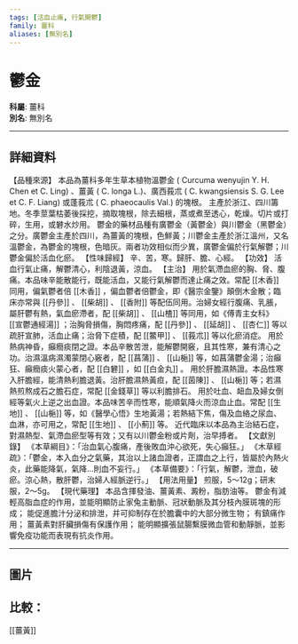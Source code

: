 ```yaml
---
tags: [活血止痛, 行氣開鬱]
family: 薑科
aliases: [無別名]
---
```


# 鬱金

**科屬**: 薑科  
**別名**: 無別名  

---

## 詳細資料
【品種來源】
本品為薑科多年生草本植物溫鬱金 (
Curcuma wenyujin
Y. H. Chen et C. Ling) 、薑黃 (
C. longa
L.)、廣西莪朮 (
C. kwangsiensis
S. G. Lee et C. F. Liang) 或蓬莪朮 (
C. phaeocaulis
Val.) 的塊根。 主產於浙江、四川籌地。冬季莖葉枯萎後採挖，摘取塊根，除去細根，蒸或煮至透心，乾燥。切片或打碎，生用，或礬水炒用。
鬱金的藥材品種有廣鬱金（黃鬱金）與川鬱金（黑鬱金）之分。廣鬱金主產於四川，為薑黃的塊根，色鮮黃；川鬱金主產於浙江溫州，又名溫鬱金，為鬱金的塊根，色暗灰。兩者功效相似而少異，廣鬱金偏於行氣解鬱；川鬱金偏於活血化瘀。
【性味歸經】
辛、苦，寒。歸肝、膽、心經。
【功效】
活血行氣止痛，解鬱清心，利陰退黃，涼血。
【主治】
用於氣滯血瘀的胸、脅、腹痛。本品味辛能散能行，既能活血，又能行氣解鬱而達止痛之效。常配 [[木香]] 同用，偏氣鬱者倍 [[木香]] ，偏血鬱者倍鬱金，即《醫宗金鑒》顛倒木金散；臨床亦常與 [[丹參]] 、 [[柴胡]] 、 [[香附]] 等配伍同用。治婦女經行腹痛、乳脹，屬肝鬱有熱，氣血瘀滯者，配 [[柴胡]] 、 [[山楂]] 等同用，如《傅青主女科》 [[宣鬱通經湯]] ；治胸脅損傷，胸悶疼痛，配 [[丹參]] 、 [[延胡]] 、 [[杏仁]] 等以疏肝宣肺，活血止痛；治脅下症積，配 [[鱉甲]] 、 [[莪朮]] 等以化瘀消症。
用於熱病神昏，癲癇痰閉之證。本品辛散苦泄，能解鬱開竅，且其性寒，兼有清心之功。治濕溫病濕濁蒙閉心竅者，配 [[菖蒲]] 、 [[山梔]] 等，如菖蒲鬱金湯；治癲狂、癲癇痰火蒙心者，配 [[白礬]] ，如 [[白金丸]] 。
用於肝膽濕熱證。本品性寒入肝膽經，能清熱利膽退黃。治肝膽濕熱黃疸，配 [[茵陳]] 、 [[山梔]] 等；若濕熱煎熬成石之膽石症，常配 [[金錢草]] 等以利膽排石。
用於吐血、衄血及婦女倒經等氣火上逆之出血證。本品味苦辛而性寒，能順氣降火而涼血止血。常配 [[生地]] 、 [[山梔]] 等，如《醫學心悟》生地黃湯；若熱結下焦，傷及血絡之尿血、血淋，亦可用之，常配 [[生地]] 、 [[小薊]] 等。 近代臨床以本品為主治結石症，對濕熱型、氣滯血瘀型等有效；又有以川鬱金粉或片劑，治早搏者。
【文獻別錄】
《本草綱目》：「治血氣心腹痛，產後敗血沖心欲死，失心癲狂。」
《木草經疏》：「鬱金，本入血分之氣藥，其治以上諸血證者，正謂血之上行，皆屬於內熱火炎，此藥能降氣，氣降…則血不妄行。」
《本草備要》：「行氣，解鬱，泄血，破瘀。涼心熱，散肝鬱，治婦人經脈逆行。」
【用法用量】
煎服，5～12g；研末服，2～5g。
【現代藥理】
本品含揮發油、薑黃素、澱粉，脂肪油等。
鬱金有減輕高脂血症的作用，並能明顯防止家兔主動脈、冠狀動脈及其分枝內膜斑塊的形成；
能促進膽汁分泌和排泄，并可抑制存在於膽囊中的大部分微生物；
有鎮痛作用；
薑黃素對肝臟損傷有保護作用；
能明顯擴張鼠腸繫膜微血管和動靜脈，並影響免疫功能而表現有抗炎作用。

---

## 圖片
## 比較：
[[薑黃]]
